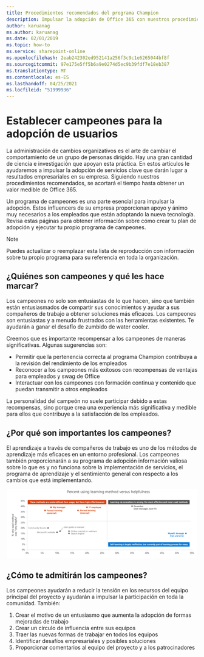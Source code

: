 ```yaml
---
title: Procedimientos recomendados del programa Champion
description: Impulsar la adopción de Office 365 con nuestros procedimientos recomendados del Programa de campeones
author: karuanag
ms.author: karuanag
ms.date: 02/01/2019
ms.topic: how-to
ms.service: sharepoint-online
ms.openlocfilehash: 2eab242302ed952141a256f3c9c1e6265044bf8f
ms.sourcegitcommit: 97e175e5ff5b6a9e0274d5ec9b39fdf7e18eb387
ms.translationtype: MT
ms.contentlocale: es-ES
ms.lasthandoff: 04/25/2021
ms.locfileid: "51999936"
---
```

# <a name="establish-champions-for-user-adoption"></a>Establecer campeones para la adopción de usuarios 

La administración de cambios organizativos es el arte de cambiar el comportamiento de un grupo de personas dirigido. Hay una gran cantidad de ciencia e investigación que apoyan esta práctica. En estos artículos le ayudaremos a impulsar la adopción de servicios clave que darán lugar a resultados empresariales en su empresa.  Siguiendo nuestros procedimientos recomendados, se acortará el tiempo hasta obtener un valor medible de Office 365.  

Un programa de campeones es una parte esencial para impulsar la adopción. Estos influencers de su empresa proporcionan apoyo y ánimo muy necesarios a los empleados que están adoptando la nueva tecnología. Revisa estas páginas para obtener información sobre cómo crear tu plan de adopción y ejecutar tu propio programa de campeones. 

> [!NOTE]
> Puedes actualizar o reemplazar esta lista de reproducción con información sobre tu propio programa para su referencia en toda la organización.

## <a name="who-are-champions-and-what-makes-them-tick"></a>¿Quiénes son campeones y qué les hace marcar?

Los campeones no solo son entusiastas de lo que hacen, sino que también están entusiasmados de compartir sus conocimientos y ayudar a sus compañeros de trabajo a obtener soluciones más eficaces. Los campeones son entusiastas y a menudo frustrados con las herramientas existentes. Te ayudarán a ganar el desafío de zumbido de water cooler.  

Creemos que es importante recompensar a los campeones de maneras significativas. Algunas sugerencias son:

- Permitir que la pertenencia correcta al programa Champion contribuya a la revisión del rendimiento de los empleados
- Reconocer a los campeones más exitosos con recompensas de ventajas para empleados y swag de Office  
- Interactuar con los campeones con formación continua y contenido que puedan transmitir a otros empleados 

La personalidad del campeón no suele participar debido a estas recompensas, sino porque crea una experiencia más significativa y medible para ellos que contribuye a la satisfacción de los empleados. 

## <a name="why-are-champions-important"></a>¿Por qué son importantes los campeones? 

El aprendizaje a través de compañeros de trabajo es uno de los métodos de aprendizaje más eficaces en un entorno profesional. Los campeones también proporcionarán a su programa de adopción información valiosa sobre lo que es y no funciona sobre la implementación de servicios, el programa de aprendizaje y el sentimiento general con respecto a los cambios que está implementando.  

![Porcentaje con método de aprendizaje frente a utilidad](media/champstats.png)

## <a name="how-will-champions-support-you"></a>¿Cómo te admitirán los campeones?

Los campeones ayudarán a reducir la tensión en los recursos del equipo principal del proyecto y ayudarán a impulsar la participación en toda la comunidad. También:

1. Crear el motivo de un entusiasmo que aumenta la adopción de formas mejoradas de trabajo
1. Crear un círculo de influencia entre sus equipos
1. Traer las nuevas formas de trabajar en todos los equipos
1. Identificar desafíos empresariales y posibles soluciones
1. Proporcionar comentarios al equipo del proyecto y a los patrocinadores
